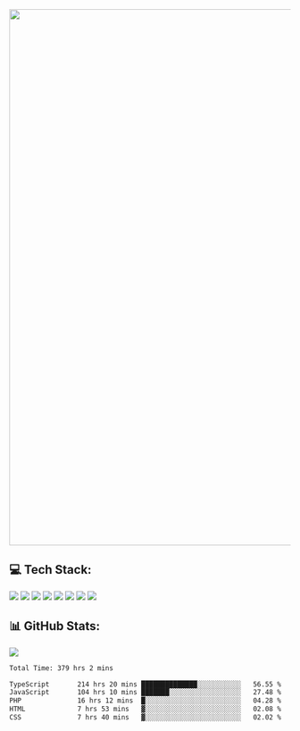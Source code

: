 <img style='width: 100vw' src='./hcampos_gradient.png'>

## 💻 Tech Stack:

![](https://img.shields.io/badge/next%20js-000000?style=for-the-badge&logo=nextdotjs&logoColor=white) ![](https://img.shields.io/badge/Tailwind_CSS-38B2AC?style=for-the-badge&logo=tailwind-css&logoColor=white) ![](https://img.shields.io/badge/React_Query-FF4154?style=for-the-badge&logo=React_Query&logoColor=white) ![](https://img.shields.io/badge/React-20232A?style=for-the-badge&logo=react&logoColor=61DAFB) ![](https://img.shields.io/badge/TypeScript-007ACC?style=for-the-badge&logo=typescript&logoColor=white) ![](https://img.shields.io/badge/JavaScript-323330?style=for-the-badge&logo=javascript&logoColor=F7DF1E) ![](https://img.shields.io/badge/Prisma-3982CE?style=for-the-badge&logo=Prisma&logoColor=white) ![](https://img.shields.io/badge/Supabase-181818?style=for-the-badge&logo=supabase&logoColor=white)

## 📊 GitHub Stats:

![](https://github-readme-stats.vercel.app/api?username=Sakoutecher&show_icons=true&count_private=true&&bg_color=70,11998e,38ef7d&title_color=fff&text_color=fff&icon_color=fff&hide_border=true)<br/>

<!--START_SECTION:waka-->

```txt
Total Time: 379 hrs 2 mins

TypeScript       214 hrs 20 mins ██████████████░░░░░░░░░░░   56.55 %
JavaScript       104 hrs 10 mins ███████░░░░░░░░░░░░░░░░░░   27.48 %
PHP              16 hrs 12 mins  █░░░░░░░░░░░░░░░░░░░░░░░░   04.28 %
HTML             7 hrs 53 mins   ▓░░░░░░░░░░░░░░░░░░░░░░░░   02.08 %
CSS              7 hrs 40 mins   ▓░░░░░░░░░░░░░░░░░░░░░░░░   02.02 %
```

<!--END_SECTION:waka-->
